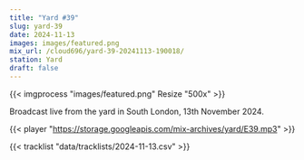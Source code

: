 ```yaml
---
title: "Yard #39"
slug: yard-39
date: 2024-11-13
images: images/featured.png
mix_url: /cloud696/yard-39-20241113-190018/
station: Yard
draft: false
---
```


{{< imgprocess "images/featured.png" Resize "500x" >}}

Broadcast live from the yard in South London, 13th November 2024.

{{< player "https://storage.googleapis.com/mix-archives/yard/E39.mp3" >}}

{{< tracklist "data/tracklists/2024-11-13.csv" >}}
